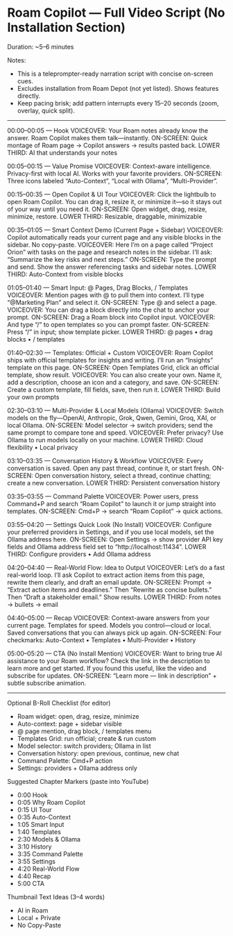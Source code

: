 # Roam Copilot — Full Video Script (No Installation Section)

Duration: ~5–6 minutes

Notes:

- This is a teleprompter-ready narration script with concise on-screen cues.
- Excludes installation from Roam Depot (not yet listed). Shows features directly.
- Keep pacing brisk; add pattern interrupts every 15–20 seconds (zoom, overlay, quick split).

---

00:00–00:05 — Hook
VOICEOVER: Your Roam notes already know the answer. Roam Copilot makes them talk—instantly.
ON-SCREEN: Quick montage of Roam page → Copilot answers → results pasted back.
LOWER THIRD: AI that understands your notes

00:05–00:15 — Value Promise
VOICEOVER: Context-aware intelligence. Privacy-first with local AI. Works with your favorite providers.
ON-SCREEN: Three icons labeled “Auto-Context”, “Local with Ollama”, “Multi-Provider”.

00:15–00:35 — Open Copilot & UI Tour
VOICEOVER: Click the lightbulb to open Roam Copilot. You can drag it, resize it, or minimize it—so it stays out of your way until you need it.
ON-SCREEN: Open widget, drag, resize, minimize, restore.
LOWER THIRD: Resizable, draggable, minimizable

00:35–01:05 — Smart Context Demo (Current Page + Sidebar)
VOICEOVER: Copilot automatically reads your current page and any visible blocks in the sidebar. No copy-paste.
VOICEOVER: Here I’m on a page called “Project Orion” with tasks on the page and research notes in the sidebar. I’ll ask: “Summarize the key risks and next steps.”
ON-SCREEN: Type the prompt and send. Show the answer referencing tasks and sidebar notes.
LOWER THIRD: Auto-Context from visible blocks

01:05–01:40 — Smart Input: @ Pages, Drag Blocks, / Templates
VOICEOVER: Mention pages with @ to pull them into context. I’ll type “@Marketing Plan” and select it.
ON-SCREEN: Type @ and select a page.
VOICEOVER: You can drag a block directly into the chat to anchor your prompt.
ON-SCREEN: Drag a Roam block into Copilot input.
VOICEOVER: And type “/” to open templates so you can prompt faster.
ON-SCREEN: Press “/” in input; show template picker.
LOWER THIRD: @ pages • drag blocks • / templates

01:40–02:30 — Templates: Official + Custom
VOICEOVER: Roam Copilot ships with official templates for insights and writing. I’ll run an “Insights” template on this page.
ON-SCREEN: Open Templates Grid, click an official template, show result.
VOICEOVER: You can also create your own. Name it, add a description, choose an icon and a category, and save.
ON-SCREEN: Create a custom template, fill fields, save, then run it.
LOWER THIRD: Build your own prompts

02:30–03:10 — Multi-Provider & Local Models (Ollama)
VOICEOVER: Switch models on the fly—OpenAI, Anthropic, Grok, Qwen, Gemini, Groq, XAI, or local Ollama.
ON-SCREEN: Model selector → switch providers; send the same prompt to compare tone and speed.
VOICEOVER: Prefer privacy? Use Ollama to run models locally on your machine.
LOWER THIRD: Cloud flexibility • Local privacy

03:10–03:35 — Conversation History & Workflow
VOICEOVER: Every conversation is saved. Open any past thread, continue it, or start fresh.
ON-SCREEN: Open conversation history, select a thread, continue chatting; create a new conversation.
LOWER THIRD: Persistent conversation history

03:35–03:55 — Command Palette
VOICEOVER: Power users, press Command+P and search “Roam Copilot” to launch it or jump straight into templates.
ON-SCREEN: Cmd+P → search “Roam Copilot” → quick actions.

03:55–04:20 — Settings Quick Look (No Install)
VOICEOVER: Configure your preferred providers in Settings, and if you use local models, set the Ollama address here.
ON-SCREEN: Open Settings → show provider API key fields and Ollama address field set to “http://localhost:11434”.
LOWER THIRD: Configure providers • Add Ollama address

04:20–04:40 — Real-World Flow: Idea to Output
VOICEOVER: Let’s do a fast real-world loop. I’ll ask Copilot to extract action items from this page, rewrite them clearly, and draft an email update.
ON-SCREEN: Prompt → “Extract action items and deadlines.” Then “Rewrite as concise bullets.” Then “Draft a stakeholder email.” Show results.
LOWER THIRD: From notes → bullets → email

04:40–05:00 — Recap
VOICEOVER: Context-aware answers from your current page. Templates for speed. Models you control—cloud or local. Saved conversations that you can always pick up again.
ON-SCREEN: Four checkmarks: Auto-Context • Templates • Multi-Provider • History

05:00–05:20 — CTA (No Install Mention)
VOICEOVER: Want to bring true AI assistance to your Roam workflow? Check the link in the description to learn more and get started. If you found this useful, like the video and subscribe for updates.
ON-SCREEN: “Learn more — link in description” + subtle subscribe animation.

---

Optional B-Roll Checklist (for editor)

- Roam widget: open, drag, resize, minimize
- Auto-context: page + sidebar visible
- @ page mention, drag block, / templates menu
- Templates Grid: run official; create & run custom
- Model selector: switch providers; Ollama in list
- Conversation history: open previous, continue, new chat
- Command Palette: Cmd+P action
- Settings: providers + Ollama address only

Suggested Chapter Markers (paste into YouTube)

- 0:00 Hook
- 0:05 Why Roam Copilot
- 0:15 UI Tour
- 0:35 Auto-Context
- 1:05 Smart Input
- 1:40 Templates
- 2:30 Models & Ollama
- 3:10 History
- 3:35 Command Palette
- 3:55 Settings
- 4:20 Real-World Flow
- 4:40 Recap
- 5:00 CTA

Thumbnail Text Ideas (3–4 words)

- AI in Roam
- Local + Private
- No Copy-Paste
